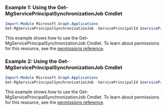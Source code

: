 ### Example 1: Using the Get-MgServicePrincipalSynchronizationJob Cmdlet
```powershell
Import-Module Microsoft.Graph.Applications
Get-MgServicePrincipalSynchronizationJob -ServicePrincipalId $servicePrincipalId
```
This example shows how to use the Get-MgServicePrincipalSynchronizationJob Cmdlet.
To learn about permissions for this resource, see the [permissions reference](/graph/permissions-reference).
### Example 2: Using the Get-MgServicePrincipalSynchronizationJob Cmdlet
```powershell
Import-Module Microsoft.Graph.Applications
Get-MgServicePrincipalSynchronizationJob -ServicePrincipalId $servicePrincipalId -SynchronizationJobId $synchronizationJobId
```
This example shows how to use the Get-MgServicePrincipalSynchronizationJob Cmdlet.
To learn about permissions for this resource, see the [permissions reference](/graph/permissions-reference).
